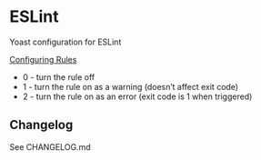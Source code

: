 # ESLint
Yoast configuration for ESLint

[Configuring Rules](https://eslint.org/docs/user-guide/configuring#configuring-rules)

* 0 - turn the rule off
* 1 - turn the rule on as a warning (doesn’t affect exit code)
* 2 - turn the rule on as an error (exit code is 1 when triggered)

## Changelog

See CHANGELOG.md

